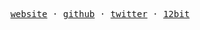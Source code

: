 <p align="center">
	<samp>
		<a href="https://thien.dev" target="_blank">website</a>
		<span>&#183;</span>
		<a href="https://github.com/tatthien" target="_blank">github</a>
		<span>&#183;</span>
		<a href="https://twitter.com/hey_thien" target="_blank">twitter</a>
		<span>&#183;</span>
		<a href="https://12bit.vn" target="_blank">12bit</a>
	</samp>
</p>
